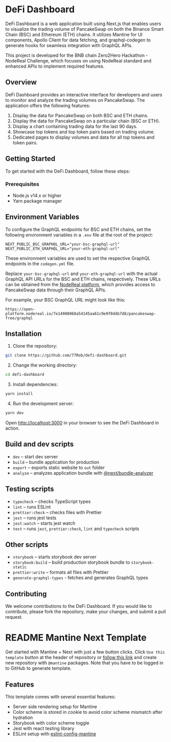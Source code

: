# DeFi Dashboard

DeFi Dashboard is a web application built using Next.js that enables users to visualize the trading volume of PancakeSwap on both the Binance Smart Chain (BSC) and Ethereum (ETH) chains. It utilizes Mantine for UI components, Apollo Client for data fetching, and graphql-codegen to generate hooks for seamless integration with GraphQL APIs.

This project is developed for the BNB chain Zero2Hero Hackathon - NodeReal Challenge, which focuses on using NodeReal standard and enhanced APIs to implement required features.

## Overview

DeFi Dashboard provides an interactive interface for developers and users to monitor and analyze the trading volumes on PancakeSwap. The application offers the following features:

1. Display the data for PancakeSwap on both BSC and ETH chains.
2. Display the data for PancakeSwap on a particular chain (BSC or ETH).
3. Display a chart containing trading data for the last 90 days.
4. Showcase top tokens and top token pairs based on trading volume.
5. Dedicated pages to display volumes and data for all top tokens and token pairs.

## Getting Started

To get started with the DeFi Dashboard, follow these steps:

### Prerequisites

- Node.js v14.x or higher
- Yarn package manager

## Environment Variables

To configure the GraphQL endpoints for BSC and ETH chains, set the following environment variables in a `.env` file at the root of the project:

```plaintext
NEXT_PUBLIC_BSC_GRAPHQL_URL="your-bsc-graphql-url"
NEXT_PUBLIC_ETH_GRAPHQL_URL="your-eth-graphql-url"
```

These environment variables are used to set the respective GraphQL endpoints in the `codegen.yml` file.

Replace `your-bsc-graphql-url` and `your-eth-graphql-url` with the actual GraphQL API URLs for the BSC and ETH chains, respectively. These URLs can be obtained from the [NodeReal platform](https://nodereal.io/invite/f880ff55-51fa-4452-b7ac-85e8bb947324), which provides access to PancakeSwap data through their GraphQL APIs.

For example, your BSC GraphQL URL might look like this:

```plaintext
https://open-platform.nodereal.io/7e14908068a54145aa61c9e9f0ddb7d8/pancakeswap-free/graphql
```

## Installation

1. Clone the repository:

```bash
git clone https://github.com/77Rob/defi-dashboard.git
```

2. Change the working directory:

```bash
cd defi-dashboard
```

3. Install dependencies:

```bash
yarn install
```

4. Run the development server:

```bash
yarn dev
```

Open [http://localhost:3000](http://localhost:3000) in your browser to see the DeFi Dashboard in action.

## Build and dev scripts

- `dev` – start dev server
- `build` – bundle application for production
- `export` – exports static website to `out` folder
- `analyze` – analyzes application bundle with [@next/bundle-analyzer](https://www.npmjs.com/package/@next/bundle-analyzer)

## Testing scripts

- `typecheck` – checks TypeScript types
- `lint` – runs ESLint
- `prettier:check` – checks files with Prettier
- `jest` – runs jest tests
- `jest:watch` – starts jest watch
- `test` – runs `jest`, `prettier:check`, `lint` and `typecheck` scripts

## Other scripts

- `storybook` – starts storybook dev server
- `storybook:build` – build production storybook bundle to `storybook-static`
- `prettier:write` – formats all files with Prettier
- `generate-graphql-types` - fetches and generates GraphQL types

## Contributing

We welcome contributions to the DeFi Dashboard. If you would like to contribute, please fork the repository, make your changes, and submit a pull request.

# README Mantine Next Template

Get started with Mantine + Next with just a few button clicks.
Click `Use this template` button at the header of repository or [follow this link](https://github.com/mantinedev/mantine-next-template/generate) and
create new repository with `@mantine` packages. Note that you have to be logged in to GitHub to generate template.

## Features

This template comes with several essential features:

- Server side rendering setup for Mantine
- Color scheme is stored in cookie to avoid color scheme mismatch after hydration
- Storybook with color scheme toggle
- Jest with react testing library
- ESLint setup with [eslint-config-mantine](https://github.com/mantinedev/eslint-config-mantine)
